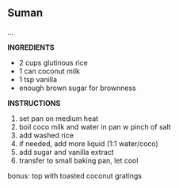 ## Suman

...

**INGREDIENTS**

- 2 cups glutinous rice
- 1 can coconut milk
- 1 tsp vanilla
- enough brown sugar for brownness

**INSTRUCTIONS**

1. set pan on medium heat
1. boil coco milk and water in pan w pinch of salt
1. add washed rice
1. if needed, add more liquid (1:1 water/coco)
1. add sugar and vanilla extract
1. transfer to small baking pan, let cool

bonus: top with toasted coconut gratings
